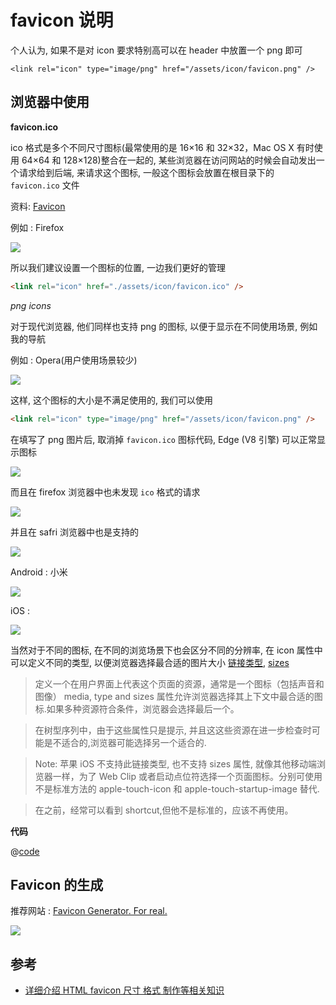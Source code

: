 # favicon 说明

个人认为, 如果不是对 icon 要求特别高可以在 header 中放置一个 png 即可

```
<link rel="icon" type="image/png" href="/assets/icon/favicon.png" />
```

## 浏览器中使用

**favicon.ico**

ico 格式是多个不同尺寸图标(最常使用的是 16×16 和 32×32，Mac OS X 有时使用 64×64 和 128×128)整合在一起的, 某些浏览器在访问网站的时候会自动发出一个请求给到后端, 来请求这个图标, 一般这个图标会放置在根目录下的 `favicon.ico` 文件

资料: [Favicon](https://zh.wikipedia.org/wiki/Favicon)

例如 : Firefox

![](https://file.wulicode.com/note/2021/11-04/15-45-41074.png)

所以我们建议设置一个图标的位置, 一边我们更好的管理

```html
<link rel="icon" href="./assets/icon/favicon.ico" />
```

_png icons_

对于现代浏览器, 他们同样也支持 png 的图标, 以便于显示在不同使用场景, 例如我的导航

例如 : Opera(用户使用场景较少)

![](https://file.wulicode.com/note/2021/11-04/15-50-48041.png)

这样, 这个图标的大小是不满足使用的, 我们可以使用

```html
<link rel="icon" type="image/png" href="/assets/icon/favicon.png" />
```

在填写了 png 图片后, 取消掉 `favicon.ico` 图标代码, Edge (V8 引擎) 可以正常显示图标

![](https://file.wulicode.com/note/2021/11-04/16-02-24123.png)

而且在 firefox 浏览器中也未发现 `ico` 格式的请求

![](https://file.wulicode.com/note/2021/11-04/16-04-32824.png)

并且在 safri 浏览器中也是支持的

![](https://file.wulicode.com/note/2021/11-04/16-17-47308.png)

Android : 小米

![](https://file.wulicode.com/note/2021/11-04/16-25-21220.png?x-oss-process=image/resize,w_375)

iOS :

![](https://file.wulicode.com/note/2021/11-04/16-27-26042.png?x-oss-process=image/resize,w_375)

当然对于不同的图标, 在不同的浏览场景下也会区分不同的分辨率, 在 icon 属性中可以定义不同的类型, 以便浏览器选择最合适的图片大小 [链接类型](developer.mozilla.org/zh-CN/docs/Web/HTML/Link_types), [sizes](https://developer.mozilla.org/zh-CN/docs/Web/HTML/Element/link#attr-sizes)

> 定义一个在用户界面上代表这个页面的资源，通常是一个图标（包括声音和图像）
> media, type and sizes 属性允许浏览器选择其上下文中最合适的图标.如果多种资源符合条件，浏览器会选择最后一个。

> 在树型序列中，由于这些属性只是提示, 并且这这些资源在进一步检查时可能是不适合的,浏览器可能选择另一个适合的.

> Note: 苹果 iOS 不支持此链接类型, 也不支持 sizes 属性, 就像其他移动端浏览器一样，为了 Web Clip 或者启动点位符选择一个页面图标。分别可使用不是标准方法的 apple-touch-icon 和 apple-touch-startup-image 替代.

> 在之前，经常可以看到 shortcut,但他不是标准的，应该不再使用。

**代码**

@[code](./code/favicon.html)

## Favicon 的生成

推荐网站 : [Favicon Generator. For real.](https://realfavicongenerator.net)

![](https://file.wulicode.com/note/2021/11-04/16-11-07878.png)

## 参考

-   [详细介绍 HTML favicon 尺寸 格式 制作等相关知识](https://www.zhangxinxu.com/wordpress/2019/06/html-favicon-size-ico-generator/)
